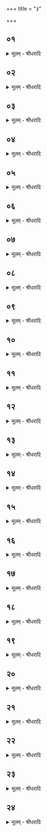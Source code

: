 +++
title = "३"

+++


## ०१
<details><summary>मूलम् - श्रीधरादि</summary>

गा᳘र्हपत्यमु᳘पदधाति॥  
(त्ये) एतद्वै᳘ देवाः प्रा᳘प्य रा᳘द्ध्वेवामन्यन्त᳘ ते ऽब्रुवन्के᳘नेद᳘मरात्स्मे᳘ति गा᳘र्हपत्येनैवे᳘त्यब्रुवन्गा᳘र्हपत्यं वै᳘ चित्वा᳘ समारु᳘ह्य प्रथमां चि᳘तिमपश्याम प्रथमा᳘यै द्विती᳘यां द्विती᳘यायै तृती᳘यां तृती᳘यायै चतुर्थीं᳘ चतुर्थ्यै᳘ पञ्चमीं᳘ पञ्चम्या᳘ ऽइदमि᳘ति᳘[[!!]]॥
</details>

## ०२
<details><summary>मूलम् - श्रीधरादि</summary>

ते ऽब्रुवन्॥  
(न्नु) उ᳘प त᳘ज्जानीत य᳘थेय᳘मस्मा᳘स्वेव रा᳘द्धिर᳘सदि᳘ति᳘ ते ऽब्रुवंश्चेत᳘यध्वमि᳘ति चि᳘तिमिच्छते᳘ति वाव त᳘दब्रुवंस्तदिच्छत य᳘थेय᳘मस्मा᳘स्वेव रा᳘द्धिर᳘सदि᳘ति॥
</details>

## ०३
<details><summary>मूलम् - श्रीधरादि</summary>

ते᳘ चेत᳘यमानाः॥  
(ऽ) एत᳘दपश्यन्नि᳘हेम᳘मात्दृत्यो᳘पदधामहा ऽइ᳘ति त᳘मि᳘हात्दृत्यो᳘पादधत त᳘स्मि᳘न्व्यवदन्त[[!!]] व्व᳘सवः पुर᳘स्ताद्रुद्रा᳘ दक्षिणत᳘ ऽआदित्याः᳘ पश्चा᳘न्मरु᳘त ऽउत्तरतो व्वि᳘श्वे देवा᳘ ऽउप᳘रिष्टादिहो᳘पदधामेहो᳘पदधामे᳘ति᳘॥
</details>

## ०४
<details><summary>मूलम् - श्रीधरादि</summary>

ते ऽब्रुवन्॥  
(न्म᳘) म᳘ध्य ऽएवो᳘पदधामहै स᳘ नो म᳘ध्य ऽउ᳘पहितः स᳘र्व्वेषां भविष्यती᳘ति तं म᳘ध्य ऽउ᳘पादधत त᳘देताᳫँ᳭ रा᳘द्धिमात्म᳘न्नदधत मध्यतो᳘ मध्यत᳘ ऽए᳘वैत᳘देताᳫँ᳭ रा᳘द्धिमात्म᳘न्नदधत त᳘थै᳘वैतद्य᳘जमानो यद्गा᳘र्हपत्यमुपद᳘धात्येता᳘मे᳘वैतद्रा᳘द्धिमात्म᳘न्धत्ते मध्यतो᳘ मध्यत᳘ ऽए᳘वैत᳘देताᳫँ᳭ रा᳘द्धिमात्म᳘न्धत्ते॥
</details>

## ०५
<details><summary>मूलम् - श्रीधरादि</summary>

य᳘द्वेव गा᳘र्हपत्यमुपद᳘धाति॥  
(त्य᳘) अ᳘न्नं वै गा᳘र्हपत्यो᳘ ऽत्ता ऽय᳘मग्नि᳘श्चि᳘तो ऽत्त्र᳘ ऽए᳘वैतद᳘न्नम᳘पिदधाति मध्यतो᳘ मध्यत᳘ ऽए᳘वास्मिन्नेतद᳘न्नं दधाति॥
</details>

## ०६
<details><summary>मूलम् - श्रीधरादि</summary>

य᳘द्वेव गा᳘र्हपत्यमुपद᳘धाति॥  
व्वे᳘दिर्व्वै᳘ देवलोको᳘ ऽथ वा᳘ ऽएष᳘ बहिर्व्वेदि᳘ चितो᳘ भवति तं य᳘दि᳘हात्दृ᳘त्योपद᳘धाति त᳘देनं व्वे᳘दौ देवलोके प्र᳘तिष्ठापयति॥
</details>

## ०७
<details><summary>मूलम् - श्रीधरादि</summary>

य᳘द्वेव गा᳘र्हपत्यमुपद᳘धाति॥  
यो᳘निर्व्वै᳘ पुष्करपर्णम᳘थ वा᳘ ऽएष᳘ बहिर्योनि᳘ चितो᳘ भवति बहि᳘र्धो वा᳘ ऽएतद्यो᳘नेरग्निकर्म य᳘त्पुरा᳘ पुष्करपर्णात्तं य᳘दि᳘हात्दृ᳘त्योपद᳘धाति त᳘देनं यो᳘नौ पुष्करपर्णे प्र᳘तिष्ठापयति त᳘थो हैषो᳘ ऽबहिर्धा भवत्यष्टावि᳘ष्टका ऽउ᳘पदधाति त᳘स्योक्तो ब᳘न्धुस्तं वा᳘ ऽएतै᳘रेव य᳘जुर्भिरेत᳘या ऽऽवृ᳘ता चिनोति यो᳘ ह्ये᳘वासौ स᳘ ऽए᳘वायं त᳘मे᳘वैत᳘दात्दृ᳘त्येहो᳘पदधाति॥
</details>

## ०८
<details><summary>मूलम् - श्रीधरादि</summary>

(त्य᳘) अ᳘थ पुनश्चितिमु᳘पदधाति॥  
(त्ये) एतद्वै᳘ देवा गा᳘र्हपत्यं चित्वा त᳘स्मिन्रा᳘द्धिं᳘ नापश्यन्यो᳘निर्वै गा᳘र्हपत्या चि᳘तिरे᳘षो वै यो᳘ने रा᳘द्धिर्यद्रे᳘तः प्र᳘जातिस्त᳘स्यामेत᳘स्यां[[!!]] यो᳘नौ रेतः प्र᳘जातिं᳘ नापश्य᳘न्॥
</details>

## ०९
<details><summary>मूलम् - श्रीधरादि</summary>

(श्यँस्ते) ते ऽब्रुवन्॥  
(न्नु᳘) उ᳘प त᳘ज्जानीत य᳘था ऽस्यां यो᳘नौ रे᳘तः प्र᳘जातिं द᳘धामे᳘ति᳘ ते ऽब्रुवंश्चेत᳘यध्वमि᳘ति चि᳘तिमिच्छते᳘ति वाव त᳘दब्रुवंस्त᳘दिच्छत य᳘था ऽस्यां यो᳘नौ रे᳘तः प्र᳘जातिं द᳘धामे᳘ति॥
</details>

## १०
<details><summary>मूलम् - श्रीधरादि</summary>

ते᳘ चेत᳘यमानाः॥  
(ऽ) एतां᳘ पुनश्चिति᳘मपश्यंस्तामु᳘पादधत त᳘देत᳘स्यां यो᳘नौ रे᳘तः प्र᳘जातिमदधुर्मध्यतो᳘ मध्यत᳘ ऽए᳘वैत᳘देत᳘स्यां यो᳘नौ रे᳘तः प्र᳘जातिमदधुस्त᳘थै᳘वैतद्य᳘जमानो य᳘त्पुनश्चिति᳘मुपद᳘धात्येत᳘स्यामे᳘वैतद्यो᳘नौ रे᳘तः प्र᳘जातिं दधाति मध्यतो᳘ मध्यत᳘ ऽए᳘वैत᳘देत᳘स्यां यो᳘नौ रे᳘तः प्र᳘जातिं दधाति॥
</details>

## ११
<details><summary>मूलम् - श्रीधरादि</summary>

ताᳫँ᳭ है᳘के जघनार्ध ऽउ᳘पदधति॥  
जघनार्धाद्वै रे᳘तः सिच्यते पुच्छसंधौ पु᳘च्छाद्वै रे᳘तः सिच्यत ऽइ᳘ति न त᳘था कुर्याद्बहिर्धा᳘ ह ते यो᳘ने रे᳘तः प्र᳘जातिं दधति ये त᳘था कुर्व्व᳘न्ति म᳘ध्य ऽएवो᳘पदध्यात्त᳘त्सम्प्रति यो᳘नौ रे᳘तः प्र᳘जातिं दधाति॥
</details>

## १२
<details><summary>मूलम् - श्रीधरादि</summary>

(त्य) अष्टावि᳘ष्टका ऽउ᳘पदधाति॥  
(त्य) अष्टा᳘क्षरा गायत्री᳘ गाय᳘त्रो ऽग्निर्या᳘वानग्निर्या᳘वत्यस्य मा᳘त्रा ता᳘वतै᳘वैनमेतद्रे᳘तोभूत᳘ᳫँ᳘ सिञ्चति प᳘ञ्चकृ᳘त्वः सादयति प᳘ञ्चचितिको ऽग्निः प᳘ञ्चर्त᳘वः संव्वत्सरः᳘ संव्वत्स᳘रो ऽग्नि᳘र्यावानग्निर्या᳘वत्यस्य मा᳘त्रा ता᳘वतै᳘वैनमेतद्रे᳘तोभूत᳘ᳫँ᳘ सिञ्चत्यष्टावि᳘ष्टकाः प᳘ञ्चकृ᳘त्वः सादयति तत्त्र᳘योदश त्र᳘योदश मा᳘साः संव्वत्सरस्त्र᳘योदशाग्ने᳘श्चितिपुरीषा᳘णि या᳘वानग्निर्या᳘वत्यस्य मा᳘त्रा ता᳘वत्त᳘द्भवति॥
</details>

## १३
<details><summary>मूलम् - श्रीधरादि</summary>

य᳘द्वेव᳘ पुनश्चिति᳘मुपद᳘धाति॥  
(त्ये) एतद्वा᳘ ऽएतद᳘यथायथं करो᳘ति य᳘दाहवनी᳘याद्गा᳘र्हपत्यमु᳘त्तरं चिनो᳘ति तद्य᳘त्पुनश्चिति᳘मुपद᳘धाति य᳘ ऽए᳘वाय᳘मग्निश्चितस्त᳘मे᳘वैत᳘दात्दृ᳘त्या᳘स्योप᳘रिष्टात्पु᳘नश्चिनोति तद्य᳘च्चितᳫँ᳭ स᳘न्तं पु᳘नश्चिनो᳘ति त᳘स्मात्पुनश्चितिः[[!!]]॥
</details>

## १४
<details><summary>मूलम् - श्रीधरादि</summary>

(स्त) तद्धै᳘के॥  
जघनार्धे गा᳘र्हपत्यमुपद᳘धति पूर्वार्धे᳘ पुनश्चिति᳘माहवनी᳘यश्च वा᳘ ऽएतौ गा᳘र्हपत्यश्चैवं वा᳘ ऽएता᳘वग्नी ऽइ᳘ति न त᳘था कुर्यादयं वै᳘ लोको गा᳘र्हपत्यो द्यौ᳘राहवनी᳘य ऽउ᳘त्तरो वा᳘ ऽअसा᳘वस्यै त᳘स्मादेनामु᳘त्तरामेवो᳘पदध्यात्॥
</details>

## १५
<details><summary>मूलम् - श्रीधरादि</summary>

(द्य᳘) य᳘द्वेव गा᳘र्हपत्यं च पुनश्चितिं᳘ चोपद᳘धाति॥  
व्वे᳘दिश्च हैते᳘ ऽअग्ने᳘रुत्तरवेदिश्चा᳘थ ये ऽअमू पू᳘र्व्वे निव᳘पत्यध्वर᳘स्य ते ऽअ᳘थ हैते᳘ ऽअग्नेस्तद्य᳘देते᳘ ऽउपधा᳘याग्निं᳘ निद᳘धाति व्वे᳘दौ चै᳘वैनमेतदुत्त᳘रवेदौ᳘ च प्र᳘तिष्ठापयति॥
</details>

## १६
<details><summary>मूलम् - श्रीधरादि</summary>

य᳘द्वेव᳘ पुनश्चिति᳘मुपद᳘धाति॥  
पुनर्यज्ञो᳘ हैष ऽउ᳘त्तरा हैषा᳘ देवयज्या᳘ पुनर्यज्ञ᳘मे᳘वैतदु᳘पधत्त ऽउ᳘त्तरामेव᳘ देवयज्यामु᳘प हैनं पुनर्यज्ञो᳘ नमति॥
</details>

## १७
<details><summary>मूलम् - श्रीधरादि</summary>

य᳘द्वेव᳘ पुनश्चिति᳘मुपद᳘धाति॥  
यं वै तं᳘ प्राणा ऽऋ᳘षयो᳘ ऽग्रे ऽग्नि᳘ᳫँ᳘ सम᳘स्कुर्व्वन्त्स᳘ ऽएष त᳘मे᳘वैतत्पु᳘नश्चिनोति तद्य᳘च्चितᳫँ᳭ स᳘न्तं पुनश्चिनो᳘ति[[!!]] त᳘स्माद्वेव᳘ पुनश्चितिः[[!!]]॥
</details>

## १८
<details><summary>मूलम् - श्रीधरादि</summary>

(र्ये᳘) ये᳘न ऽऋ᳘षयस्त᳘पसा सत्रमा᳘यन्नि᳘ति॥  
(त्य) अमू᳘नेतदृ᳘षीनाहे᳘न्धाना ऽअग्नि᳘ᳫँ᳘ स्वराभ᳘रन्त ऽइती᳘न्धाना ऽअग्नि᳘ᳫँ᳘[[!!]] स्वर्गं᳘ लोक᳘माह᳘रन्त ऽइ᳘त्येतत्त᳘स्मिन्नहं नि᳘दधे ना᳘के ऽअग्निमि᳘ति स्वर्गो वै᳘ लोको ना᳘को य᳘माहुर्म᳘नव स्तीर्ण᳘बर्हिषमि᳘ति ये᳘ व्विद्वा᳘ᳫँ᳘सस्ते म᳘नव स्तीर्ण᳘बर्हिषमि᳘ति सर्व्वदा᳘ हैव स᳘ स्तीर्ण᳘बर्हिः॥
</details>

## १९
<details><summary>मूलम् - श्रीधरादि</summary>

(स्तं) तं प᳘त्नीभिर᳘नुगच्छेम देवाः॥  
पुत्रैर्भ्रा᳘तृभिरुत᳘ वा हि᳘रण्यैरि᳘त्येते᳘नैनᳫँ᳭ स᳘र्व्वेणा᳘नुगच्छेमे᳘त्येतन्ना᳘कं गृभ्णानाः᳘ सुकृत᳘स्य लोक ऽइ᳘ति स्वर्गो वै᳘ लोको ना᳘कः स्वर्गं᳘ लोकं᳘ गृभ्णानाः᳘ सुकृत᳘स्य लोक ऽइ᳘त्येत᳘त्तृती᳘ये पृष्ठे ऽअ᳘धिरोचने᳘ दिव ऽइ᳘त्येत᳘द्ध तृती᳘यं पृष्ठ᳘ᳫँ᳘ रोचनं᳘ दिवो य᳘त्रैष᳘ ऽएतत्त᳘पति॥
</details>

## २०
<details><summary>मूलम् - श्रीधरादि</summary>

(त्या᳘) आ᳘ वाचो म᳘ध्यमरुहद्भुरण्युरि᳘ति॥  
(त्ये) एत᳘द्ध व्वाचो म᳘ध्यं य᳘त्रैष᳘ ऽएत᳘च्चीय᳘ते भुरण्युरि᳘ति भर्ते᳘त्येत᳘दय᳘मग्निः स᳘त्पतिश्चे᳘कितान ऽइ᳘त्यय᳘मग्निः᳘ सतां प᳘तिश्चेत᳘यमान ऽइ᳘त्येत᳘त्पृष्ठे᳘ पृथिव्या नि᳘हितो द᳘विद्युतदि᳘ति पृष्ठे᳘ पृथिव्या नि᳘हितो दी᳘प्यमान ऽइ᳘त्येत᳘दधस्पदं᳘ कृणुतां ये᳘ पृतन्य᳘व ऽइ᳘त्यधस्पदं᳘ कुरुताᳫँ᳭ स᳘र्व्वान्पाप्म᳘न ऽइ᳘त्येत᳘त्॥
</details>

## २१
<details><summary>मूलम् - श्रीधरादि</summary>

(द) अय᳘मग्नि᳘र्व्वीर᳘तमो व्वयोधा ऽइ᳘ति॥  
(त्य) अय᳘मग्नि᳘वीर्यवत्तमो[[!!]] व्वयोधा ऽइ᳘त्येत᳘त्सहस्रि᳘यो द्योतताम᳘प्रयुच्छन्नि᳘ति सहस्रि᳘यो दीप्यताम᳘प्रमत्त ऽइ᳘त्येत᳘द्विभ्रा᳘जमानः सरिर᳘स्य म᳘ध्य ऽइ᳘तीमे वै᳘ लोकाः᳘ सरिरं दी᳘प्यमान ऽएषु᳘ लोकेष्वि᳘त्येतदुप[[!!]] प्र᳘त्याहि दिव्या᳘नि धामेत्यु᳘प प्र᳘याहि स्वर्गं[[!!]] लोकमि᳘त्येत᳘त्॥
</details>

## २२
<details><summary>मूलम् - श्रीधरादि</summary>

(त्स) सम्प्र᳘च्यवध्वमु᳘पसम्प्र᳘याते᳘ति॥  
(त्य) अमू᳘नेतदृ᳘षीनाह स᳘मेनं प्र᳘च्यवध्वमु᳘प चैनᳫँ᳭ सम्प्र᳘यातेत्य᳘ग्ने पथो᳘ देवया᳘नान्कृणुध्वमि᳘ति य᳘थैव य᳘जुस्त᳘था ब᳘न्धुः पु᳘नः कृण्वाना᳘ पित᳘रा यु᳘वाने᳘ति व्वा᳘क् च वै म᳘नश्च पित᳘रा यु᳘वाना व्वा᳘क् च म᳘नश्चैता᳘वग्नी᳘ ऽअन्वा᳘ताᳫँ᳭सीत्त्व᳘यि त᳘न्तुमेतमि᳘ति᳘ यो ऽसावृ᳘षिभिस्त᳘न्तुस्ततस्त᳘मेत᳘दाह॥
</details>

## २३
<details><summary>मूलम् - श्रीधरादि</summary>

(हो) उ᳘द्बुध्यस्वाग्ने प्र᳘तिजागृहि त्वमि᳘ति॥  
(ती) इम᳘मेत᳘दग्नि᳘माहो᳘च्चैनं बु᳘ध्यस्व प्र᳘ति चैनं जागृही᳘तीष्टापूर्ते स᳘ᳫँ᳘सृजेथामयं चे᳘ति य᳘थैव य᳘जुस्त᳘था ब᳘न्धुरस्मि᳘न्त्सध᳘स्थे ऽअध्यु᳘त्तरस्मिन्नि᳘ति द्यौर्वा ऽउ᳘त्तरᳫँ᳭सध᳘स्थं व्वि᳘श्वे देवा य᳘जमानश्च सीदते᳘ति तद्वि᳘श्वैर्देवैः᳘ सह य᳘जमानᳫँ᳭ सादयति॥
</details>

## २४
<details><summary>मूलम् - श्रीधरादि</summary>

ये᳘न व्व᳘हसि सह᳘स्रम्॥  
ये᳘नाग्ने सर्व्ववेदसमि᳘त्येत᳘द्धास्य प्र᳘तिज्ञाततमं धा᳘म ये᳘न सह᳘स्रं व्व᳘हति ये᳘न सर्व्ववेदसं ते᳘नेमं᳘ यज्ञं᳘ नो नय᳘ स्वर्देवे᳘षु[[!!]] ग᳘न्तव ऽइ᳘ति ते᳘न न ऽइमं᳘ यज्ञं᳘ नय स्वर्गं᳘ लोकं᳘ देवे᳘षु गन्तव ऽइ᳘त्येत᳘दयं᳘[[!!]] ते यो᳘निर्ऋत्वि᳘य ऽइ᳘ति त᳘स्योक्तो ब᳘न्धुरष्टावि᳘ष्टका ऽउ᳘पदधाति त᳘स्यो ऽए᳘वोक्तः᳘॥
</details>